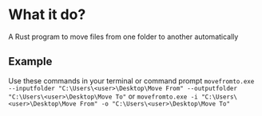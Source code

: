 # What it do?
A Rust program to move files from one folder to another automatically

## Example
Use these commands in your terminal or command prompt 
`movefromto.exe --inputfolder "C:\Users\<user>\Desktop\Move From" --outputfolder "C:\Users\<user>\Desktop\Move To"`
or
`movefromto.exe -i "C:\Users\<user>\Desktop\Move From" -o "C:\Users\<user>\Desktop\Move To"`

